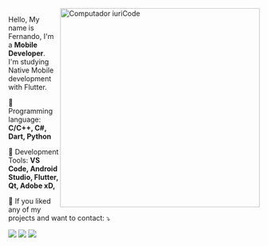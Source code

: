 <img src="https://raw.githubusercontent.com/MicaelliMedeiros/micaellimedeiros/master/image/computer-illustration.png" min-width="400px" max-width="400px" width="400px" align="right" alt="Computador iuriCode">

<p align="left"> 
  Hello, My name is Fernando, I'm a  <strong>Mobile Developer</strong>.<br>
  I'm studying Native Mobile development with Flutter.
</p>

<p align="left">
  🦄 Programming language: <strong>C/C++, C#, Dart, Python</strong>
</p>

<p align="left">
  💼 Development Tools: <strong>VS Code, Android Studio, Flutter, Qt, Adobe xD, </strong>
</p>

<p align="left">
  💌 If you liked any of my projects and want to contact: ⤵️
</p>

<p align="left">
  <a href="nando.calheirosx@gmail.com" alt="Gmail">
  <img src="https://img.shields.io/badge/-Gmail-FF0000?style=flat-square&labelColor=FF0000&logo=gmail&logoColor=white&link=nando.calheirosx@gmail.com" /></a>

  <a href="https://www.linkedin.com/in/fernandocalheirosx/" alt="Linkedin">
  <img src="https://img.shields.io/badge/-Linkedin-0e76a8?style=flat-square&logo=Linkedin&logoColor=white&link=https://www.linkedin.com/in/fernandocalheirosx/" /></a>

  <a href="https://www.instagram.com/fernando.areiasx/" alt="Instagram">
  <img src="https://img.shields.io/badge/-Instagram-DF0174?style=flat-square&labelColor=DF0174&logo=instagram&logoColor=white&link=https://www.instagram.com/fernando.areiasx/"/></a>
</p>  
